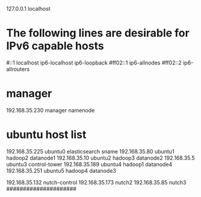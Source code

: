 127.0.0.1       localhost

# The following lines are desirable for IPv6 capable hosts
#::1     localhost ip6-localhost ip6-loopback
#ff02::1 ip6-allnodes
#ff02::2 ip6-allrouters

# manager #
192.168.35.230 manager namenode

# ubuntu host list #
192.168.35.225 ubuntu0 elasticsearch sname
192.168.35.80  ubuntu1 hadoop2 datanode1
192.168.35.10  ubuntu2 hadoop3 datanode2
192.168.35.5   ubuntu3 control-tower
192.168.35.189 ubuntu4 hadoop1 datanode4
192.168.35.251 ubuntu5 hadoop4 datanode3

192.168.35.132 nutch-control
192.168.35.173 nutch2
192.168.35.85  nutch3
#####################
